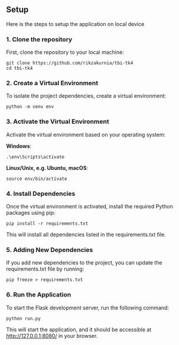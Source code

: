 ## Setup
Here is the steps to setup the application on local device

### 1. Clone the repository
First, clone the repository to your local machine:
```
git clone https://github.com/rikzakurnia/tbi-tk4
cd tbi-tk4
```
### 2. Create a Virtual Environment
To isolate the project dependencies, create a virtual environment:
```
python -m venv env
```

### 3. Activate the Virtual Environment
Activate the virtual environment based on your operating system:

**Windows**:
```
.\env\Scripts\activate
```
**Linux/Unix, e.g. Ubuntu, macOS**:
```
source env/bin/activate
```

### 4. Install Dependencies
Once the virtual environment is activated, install the required Python packages using pip:
```
pip install -r requirements.txt
```
This will install all dependencies listed in the requirements.txt file.

### 5. Adding New Dependencies
If you add new dependencies to the project, you can update the requirements.txt file by running:
```
pip freeze > requirements.txt
```

### 6. Run the Application
To start the Flask development server, run the following command:
```
python run.py
```
This will start the application, and it should be accessible at http://127.0.0.1:8080/ in your browser.
